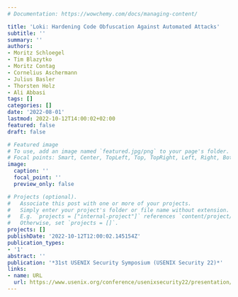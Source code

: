 ```yaml
---
# Documentation: https://wowchemy.com/docs/managing-content/

title: 'Loki: Hardening Code Obfuscation Against Automated Attacks'
subtitle: ''
summary: ''
authors:
- Moritz Schloegel
- Tim Blazytko
- Moritz Contag
- Cornelius Aschermann
- Julius Basler
- Thorsten Holz
- Ali Abbasi
tags: []
categories: []
date: '2022-08-01'
lastmod: 2022-10-12T14:00:02+02:00
featured: false
draft: false

# Featured image
# To use, add an image named `featured.jpg/png` to your page's folder.
# Focal points: Smart, Center, TopLeft, Top, TopRight, Left, Right, BottomLeft, Bottom, BottomRight.
image:
  caption: ''
  focal_point: ''
  preview_only: false

# Projects (optional).
#   Associate this post with one or more of your projects.
#   Simply enter your project's folder or file name without extension.
#   E.g. `projects = ["internal-project"]` references `content/project/deep-learning/index.md`.
#   Otherwise, set `projects = []`.
projects: []
publishDate: '2022-10-12T12:00:02.145154Z'
publication_types:
- '1'
abstract: ''
publication: '*31st USENIX Security Symposium (USENIX Security 22)*'
links:
- name: URL
  url: https://www.usenix.org/conference/usenixsecurity22/presentation/schloegel
---
```

